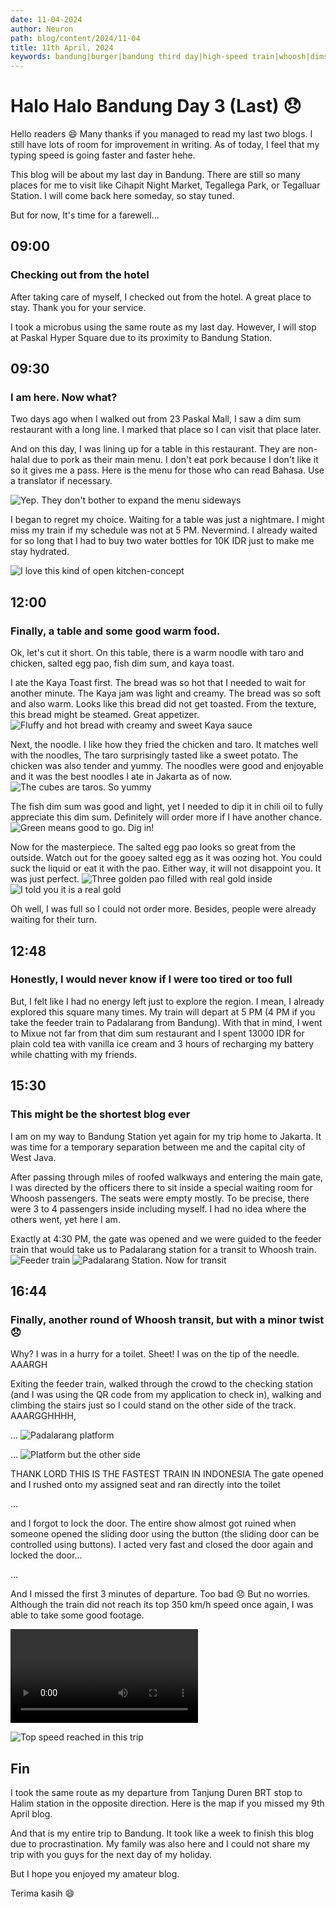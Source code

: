 ```yaml
---
date: 11-04-2024
author: Neuron
path: blog/content/2024/11-04
title: 11th April, 2024
keywords: bandung|burger|bandung third day|high-speed train|whoosh|dimsum
---
```


# Halo Halo Bandung Day 3 (Last) 😞

Hello readers 😄
Many thanks if you managed to read my last two blogs. I still have lots of room for improvement in writing. As of today, I feel that my typing speed is going faster and faster hehe.

This blog will be about my last day in Bandung. There are still so many places for me to visit like Cihapit Night Market, Tegallega Park, or Tegalluar Station. I will come back here someday, so stay tuned.

But for now, It's time for a farewell...

## 09:00
### Checking out from the hotel

After taking care of myself, I checked out from the hotel. A great place to stay. Thank you for your service.

I took a microbus using the same route as my last day. However, I will stop at Paskal Hyper Square due to its proximity to Bandung Station.

<Transportation id="bus-1"/>

## 09:30
### I am here. Now what?

Two days ago when I walked out from 23 Paskal Mall, I saw a dim sum restaurant with a long line. I marked that place so I can visit that place later.

And on this day, I was lining up for a table in this restaurant. They are non-halal due to pork as their main menu. I don't eat pork because I don't like it so it gives me a pass. Here is the menu for those who can read Bahasa. Use a translator if necessary.

![Yep. They don't bother to expand the menu sideways](../../images/2024/11-04/1-1.webp)

I began to regret my choice. Waiting for a table was just a nightmare. I might miss my train if my schedule was not at 5 PM.
Nevermind. I already waited for so long that I had to buy two water bottles for 10K IDR just to make me stay hydrated.

![I love this kind of open kitchen-concept](../../images/2024/11-04/1-2.webp)

## 12:00
### Finally, a table and some good warm food.

Ok, let's cut it short. On this table, there is a warm noodle with taro and chicken, salted egg pao, fish dim sum, and kaya toast.

I ate the Kaya Toast first. The bread was so hot that I needed to wait for another minute. The Kaya jam was light and creamy. The bread was so soft and also warm. Looks like this bread did not get toasted. From the texture, this bread might be steamed. Great appetizer.
![Fluffy and hot bread with creamy and sweet Kaya sauce](../../images/2024/11-04/1-4.webp)

Next, the noodle. I like how they fried the chicken and taro. It matches well with the noodles, The taro surprisingly tasted like a sweet potato. The chicken was also tender and yummy. The noodles were good and enjoyable and it was the best noodles I ate in Jakarta as of now.
![The cubes are taros. So yummy](../../images/2024/11-04/1-3.webp)

The fish dim sum was good and light, yet I needed to dip it in chili oil to fully appreciate this dim sum. Definitely will order more if I have another chance.
![Green means good to go. Dig in!](../../images/2024/11-04/1-7.webp)

Now for the masterpiece. The salted egg pao looks so great from the outside. Watch out for the gooey salted egg as it was oozing hot. You could suck the liquid or eat it with the pao. Either way, it will not disappoint you. It was just perfect.
![Three golden pao filled with real gold inside](../../images/2024/11-04/1-5.webp)
![I told you it is a real gold](../../images/2024/11-04/1-6.webp)

Oh well, I was full so I could not order more. Besides, people were already waiting for their turn.

<FoodReview id="dimsum_9_naga"/>

## 12:48
### Honestly, I would never know if I were too tired or too full

But, I felt like I had no energy left just to explore the region. I mean, I already explored this square many times. My train will depart at 5 PM (4 PM if you take the feeder train to Padalarang from Bandung). With that in mind, I went to Mixue not far from that dim sum restaurant and I spent 13000 IDR for plain cold tea with vanilla ice cream and 3 hours of recharging my battery while chatting with my friends.

## 15:30
### This might be the shortest blog ever

I am on my way to Bandung Station yet again for my trip home to Jakarta. It was time for a temporary separation between me and the capital city of West Java.

After passing through miles of roofed walkways and entering the main gate, I was directed by the officers there to sit inside a special waiting room for Whoosh passengers. The seats were empty mostly. To be precise, there were 3 to 4 passengers inside including myself. I had no idea where the others went, yet here I am.

Exactly at 4:30 PM, the gate was opened and we were guided to the feeder train that would take us to Padalarang station for a transit to Whoosh train.
![Feeder train](../../images/2024/11-04/2-1.webp)
![Padalarang Station. Now for transit](../../images/2024/11-04/2-2.webp)

## 16:44
### Finally, another round of Whoosh transit, but with a minor twist 😞

Why? I was in a hurry for a toilet. Sheet! I was on the tip of the needle. AAARGH

Exiting the feeder train, walked through the crowd to the checking station (and I was using the QR code from my application to check in), walking and climbing the stairs just so I could stand on the other side of the track. AAARGGHHHH,

...
![Padalarang platform](../../images/2024/11-04/2-2.webp)

...
![Platform but the other side](../../images/2024/11-04/2-2.webp)

THANK LORD THIS IS THE FASTEST TRAIN IN INDONESIA
The gate opened and I rushed onto my assigned seat and ran directly into the toilet

...

and I forgot to lock the door. The entire show almost got ruined when someone opened the sliding door using the button (the sliding door can be controlled using buttons). I acted very fast and closed the door again and locked the door...

...

And I missed the first 3 minutes of departure. Too bad 😞
But no worries. Although the train did not reach its top 350 km/h speed once again, I was able to take some good footage.

<Video src="https://youtu.be/sN_1IyxYJ7Y" start="218"></Video>

![Top speed reached in this trip](../../images/2024/11-04/2-2.webp)

<Transportation id="hsr-1"/>

## Fin

I took the same route as my departure from Tanjung Duren BRT stop to Halim station in the opposite direction. Here is the map if you missed my 9th April blog.
<Transportation id="lrt-1"/>
<Transportation id="bus-2"/>

And that is my entire trip to Bandung.
It took like a week to finish this blog due to procrastination. My family was also here and I could not share my trip with you guys for the next day of my holiday.

But I hope you enjoyed my amateur blog.

Terima kasih 😄